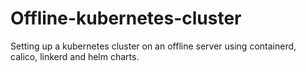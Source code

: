 # Offline-kubernetes-cluster
Setting up a kubernetes cluster on an offline server using containerd, calico, linkerd and helm charts.
